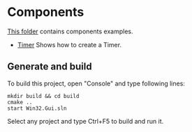 ﻿# Components

[This folder](.) contains components examples.

* [Timer](Components/Timer/README.md) Shows how to create a Timer.

## Generate and build

To build this project, open "Console" and type following lines:

``` shell
mkdir build && cd build
cmake .. 
start Win32.Gui.sln
```

Select any project and type Ctrl+F5 to build and run it.
